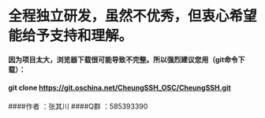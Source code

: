 # 全程独立研发，虽然不优秀，但衷心希望能给予支持和理解。
#### 因为项目太大，浏览器下载很可能导致不完整。所以强烈建议您用（git命令下载）：
####     git clone https://git.oschina.net/CheungSSH_OSC/CheungSSH.git 
####作者  ：张其川
####Q群  ：585393390
